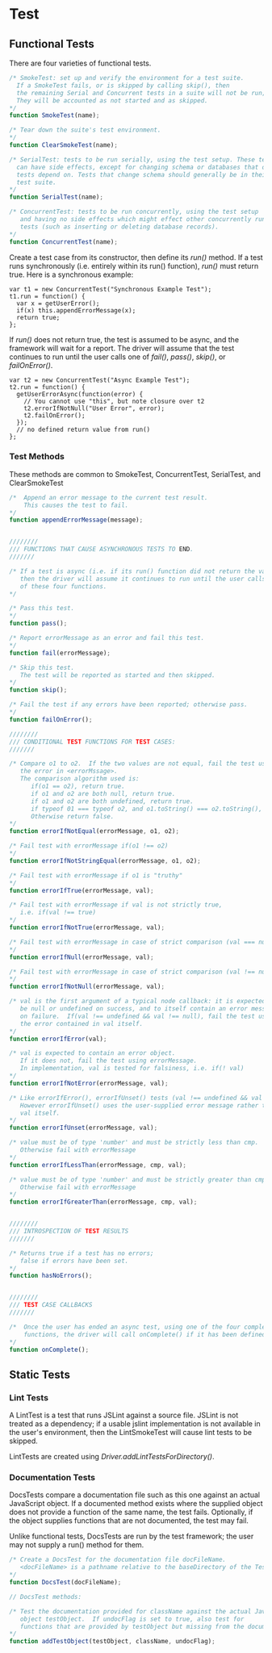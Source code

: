 Test
====

Functional Tests
----------------

There are four varieties of functional tests.

```JavaScript
/* SmokeTest: set up and verify the environment for a test suite.
  If a SmokeTest fails, or is skipped by calling skip(), then 
  the remaining Serial and Concurrent tests in a suite will not be run;
  They will be accounted as not started and as skipped.
*/
function SmokeTest(name);

/* Tear down the suite's test environment.
*/
function ClearSmokeTest(name);

/* SerialTest: tests to be run serially, using the test setup. These tests
  can have side effects, except for changing schema or databases that other
  tests depend on. Tests that change schema should generally be in their own
  test suite.
*/
function SerialTest(name);

/* ConcurrentTest: tests to be run concurrently, using the test setup
   and having no side effects which might effect other concurrently running 
   tests (such as inserting or deleting database records).  
*/
function ConcurrentTest(name);
```

Create a test case from its constructor, then define its *run()* method.
If a test runs synchronously (i.e. entirely within its run() function),
*run()* must return true. Here is a synchronous example:

    var t1 = new ConcurrentTest("Synchronous Example Test");
    t1.run = function() {
      var x = getUserError();
      if(x) this.appendErrorMessage(x);
      return true;
    };

If *run()* does not return true, the test is assumed to be async, and the
framework will wait for a report.  The driver will assume that the test 
continues to run until the user calls one of *fail()*, *pass()*, *skip()*,
or *failOnError()*.

    var t2 = new ConcurrentTest("Async Example Test");
    t2.run = function() {
      getUserErrorAsync(function(error) {
        // You cannot use "this", but note closure over t2
        t2.errorIfNotNull("User Error", error);
        t2.failOnError();
      });
      // no defined return value from run()
    };

### Test Methods 

These methods are common to SmokeTest, ConcurrentTest, SerialTest, and ClearSmokeTest


```JavaScript
/*  Append an error message to the current test result.
    This causes the test to fail.
*/
function appendErrorMessage(message);


////////
/// FUNCTIONS THAT CAUSE ASYNCHRONOUS TESTS TO END.
///////

/* If a test is async (i.e. if its run() function did not return the value true),
   then the driver will assume it continues to run until the user calls one 
   of these four functions.
*/

/* Pass this test.
*/
function pass();

/* Report errorMessage as an error and fail this test.
*/
function fail(errorMessage);

/* Skip this test.
   The test will be reported as started and then skipped. 
*/
function skip();

/* Fail the test if any errors have been reported; otherwise pass.
*/
function failOnError();

////////
/// CONDITIONAL TEST FUNCTIONS FOR TEST CASES:
///////

/* Compare o1 to o2.  If the two values are not equal, fail the test using 
   the error in <errorMssage>.
   The comparison algorithm used is:
      if(o1 == o2), return true.
      if o1 and o2 are both null, return true.
      if o1 and o2 are both undefined, return true.
      if typeof 01 === typeof o2, and o1.toString() === o2.toString(), return true.
      Otherwise return false.
*/
function errorIfNotEqual(errorMessage, o1, o2); 

/* Fail test with errorMessage if(o1 !== o2)
*/
function errorIfNotStringEqual(errorMessage, o1, o2);

/* Fail test with errorMessage if o1 is "truthy"
*/
function errorIfTrue(errorMessage, val);

/* Fail test with errorMessage if val is not strictly true,
   i.e. if(val !== true)
*/
function errorIfNotTrue(errorMessage, val);

/* Fail test with errorMessage in case of strict comparison (val === null).
*/
function errorIfNull(errorMessage, val);

/* Fail test with errorMessage in case of strict comparison (val !== null).
*/
function errorIfNotNull(errorMessage, val);

/* val is the first argument of a typical node callback: it is expected to
   be null or undefined on success, and to itself contain an error message 
   on failure.  If(val !== undefined && val !== null), fail the test using
   the error contained in val itself.
*/
function errorIfError(val);

/* val is expected to contain an error object. 
   If it does not, fail the test using errorMessage.
   In implementation, val is tested for falsiness, i.e. if(! val)
*/
function errorIfNotError(errorMessage, val);

/* Like errorIfError(), errorIfUnset() tests (val !== undefined && val !== null).
   However errorIfUnset() uses the user-supplied error message rather than 
   val itself.
*/
function errorIfUnset(errorMessage, val);

/* value must be of type 'number' and must be strictly less than cmp.
   Otherwise fail with errorMessage
*/
function errorIfLessThan(errorMessage, cmp, val);

/* value must be of type 'number' and must be strictly greater than cmp.
   Otherwise fail with errorMessage
*/
function errorIfGreaterThan(errorMessage, cmp, val);


////////
/// INTROSPECTION OF TEST RESULTS
///////

/* Returns true if a test has no errors; 
   false if errors have been set.
*/
function hasNoErrors();


////////
/// TEST CASE CALLBACKS
///////

/*  Once the user has ended an async test, using one of the four completion
    functions, the driver will call onComplete() if it has been defined.
*/
function onComplete();
```


Static Tests
------------

### Lint Tests


A LintTest is a test that runs JSLint against a source file.
JSLint is not treated as a dependency; if a usable jslint implementation
is not available in the user's environment, then the LintSmokeTest will
cause lint tests to be skipped.

LintTests are created using *Driver.addLintTestsForDirectory()*.


### Documentation Tests

DocsTests compare a documentation file such as this one against an 
actual JavaScript object.
If a documented method exists where the supplied object does not 
provide a function of the same name, the test fails.
Optionally, if the object supplies functions that are not documented, 
the test may fail.

Unlike functional tests, DocsTests are run by the test framework; the user
may not supply a run() method for them.

```JavaScript 
/* Create a DocsTest for the documentation file docFileName.
   <docFileName> is a pathname relative to the baseDirectory of the Test Driver.
*/
function DocsTest(docFileName);

// DocsTest methods:

/* Test the documentation provided for className against the actual JavaScript
   object testObject.  If undocFlag is set to true, also test for 
   functions that are provided by testObject but missing from the documentation.
*/
function addTestObject(testObject, className, undocFlag);


```
